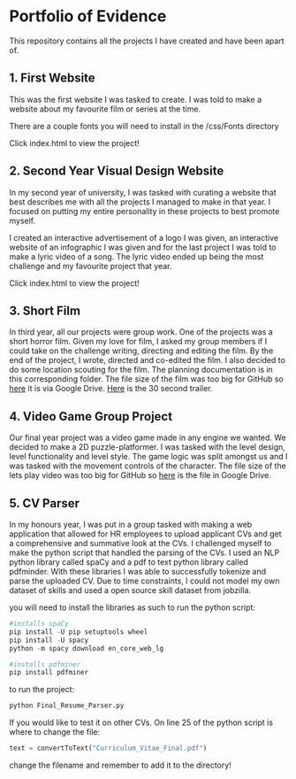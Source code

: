 # Portfolio of Evidence

This repository contains all the projects I have created and have been apart of.

## 1. First Website

This was the first website I was tasked to create. I was told to make a website about my favourite film or series at the time. 

There are a couple fonts you will need to install in the /css/Fonts directory

Click index.html to view the project!

## 2. Second Year Visual Design Website

In my second year of university, I was tasked with curating a website that best describes me with all the projects I managed to make in that year. I focused on putting my entire personality in these projects to best promote myself.

I created an interactive advertisement of a logo I was given, an interactive website of an infographic I was given and for the last project I was told to make a lyric video of a song. The lyric video ended up being the most challenge and my favourite project that year.

Click index.html to view the project!

## 3. Short Film

In third year, all our projects were group work. One of the projects was a short horror film. Given my love for film, I asked my group members if I could take on the challenge writing, directing and editing the film. By the end of the project, I wrote, directed and co-edited the film. I also decided to do some location scouting for the film. The planning documentation is in this corresponding folder. The file size of the film was too big for GitHub so [here](https://drive.google.com/file/d/1MBurvi5lTWvHKvxLrh2Ugtc4rBtpvCkw/view?usp=sharing) it is via Google Drive. [Here](https://drive.google.com/file/d/1SoDf7LpXRIdO9UJSJKe02va2LssMYfxC/view?usp=sharing) is the 30 second trailer.

## 4. Video Game Group Project
Our final year project was a video game made in any engine we wanted. We decided to make a 2D puzzle-platformer. I was tasked with the level design, level functionality and level style. The game logic was split amongst us and I was tasked with the movement controls of the character. The file size of the lets play video was too big for GitHub so [here](https://drive.google.com/file/d/1SoDf7LpXRIdO9UJSJKe02va2LssMYfxC/view?usp=sharing) is the file in Google Drive.

## 5. CV Parser
In my honours year, I was put in a group tasked with making a web application that allowed for HR employees to upload applicant CVs and get a comprehensive and summative look at the CVs. I challenged myself to make the python script that handled the parsing of the CVs. I used an NLP python library called spaCy and a pdf to text python library called pdfminder. With these libraries I was able to successfully tokenize and parse the uploaded CV. Due to time constraints, I could not model my own dataset of skills and used a open source skill dataset from jobzilla. 

you will need to install the libraries as such to run the python script:

```powershell
#installs spaCy
pip install -U pip setuptools wheel
pip install -U spacy
python -m spacy download en_core_web_lg

#installs pdfminer
pip install pdfminer
```

to run the project:

```python
python Final_Resume_Parser.py
```

If you would like to test it on other CVs. On line 25 of the python script is where to change the file:
```python
text = convertToText("Curriculum_Vitae_Final.pdf")
```
change the filename and remember to add it to the directory!
